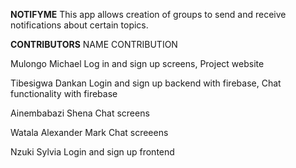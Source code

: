 **NOTIFYME**
This app allows creation of groups to send and receive notifications about certain topics.

**CONTRIBUTORS**
NAME	                CONTRIBUTION

Mulongo Michael	      Log in and sign up screens, Project website

Tibesigwa Dankan    	Login and sign up backend with firebase, Chat functionality with firebase

Ainembabazi Shena   	Chat screens

Watala Alexander Mark	Chat screeens

Nzuki Sylvia	        Login and sign up frontend
